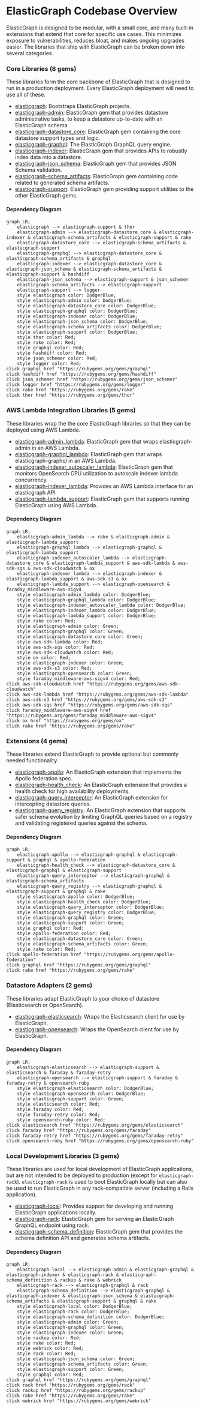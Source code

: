 # ElasticGraph Codebase Overview

ElasticGraph is designed to be modular, with a small core, and many built-in extensions that extend that core
for specific use cases. This minimizes exposure to vulnerabilities, reduces bloat, and makes ongoing upgrades
easier. The libraries that ship with ElasticGraph can be broken down into several categories.

### Core Libraries (8 gems)

These libraries form the core backbone of ElasticGraph that is designed to run in a production deployment. Every ElasticGraph deployment will need to use all of these.

* [elasticgraph](elasticgraph/README.md): Bootstraps ElasticGraph projects.
* [elasticgraph-admin](elasticgraph-admin/README.md): ElasticGraph gem that provides datastore administrative tasks, to keep a datastore up-to-date with an ElasticGraph schema.
* [elasticgraph-datastore_core](elasticgraph-datastore_core/README.md): ElasticGraph gem containing the core datastore support types and logic.
* [elasticgraph-graphql](elasticgraph-graphql/README.md): The ElasticGraph GraphQL query engine.
* [elasticgraph-indexer](elasticgraph-indexer/README.md): ElasticGraph gem that provides APIs to robustly index data into a datastore.
* [elasticgraph-json_schema](elasticgraph-json_schema/README.md): ElasticGraph gem that provides JSON Schema validation.
* [elasticgraph-schema_artifacts](elasticgraph-schema_artifacts/README.md): ElasticGraph gem containing code related to generated schema artifacts.
* [elasticgraph-support](elasticgraph-support/README.md): ElasticGraph gem providing support utilities to the other ElasticGraph gems.

#### Dependency Diagram

```mermaid
graph LR;
    elasticgraph --> elasticgraph-support & thor
    elasticgraph-admin --> elasticgraph-datastore_core & elasticgraph-indexer & elasticgraph-schema_artifacts & elasticgraph-support & rake
    elasticgraph-datastore_core --> elasticgraph-schema_artifacts & elasticgraph-support
    elasticgraph-graphql --> elasticgraph-datastore_core & elasticgraph-schema_artifacts & graphql
    elasticgraph-indexer --> elasticgraph-datastore_core & elasticgraph-json_schema & elasticgraph-schema_artifacts & elasticgraph-support & hashdiff
    elasticgraph-json_schema --> elasticgraph-support & json_schemer
    elasticgraph-schema_artifacts --> elasticgraph-support
    elasticgraph-support --> logger
    style elasticgraph color: DodgerBlue;
    style elasticgraph-admin color: DodgerBlue;
    style elasticgraph-datastore_core color: DodgerBlue;
    style elasticgraph-graphql color: DodgerBlue;
    style elasticgraph-indexer color: DodgerBlue;
    style elasticgraph-json_schema color: DodgerBlue;
    style elasticgraph-schema_artifacts color: DodgerBlue;
    style elasticgraph-support color: DodgerBlue;
    style thor color: Red;
    style rake color: Red;
    style graphql color: Red;
    style hashdiff color: Red;
    style json_schemer color: Red;
    style logger color: Red;
click graphql href "https://rubygems.org/gems/graphql"
click hashdiff href "https://rubygems.org/gems/hashdiff"
click json_schemer href "https://rubygems.org/gems/json_schemer"
click logger href "https://rubygems.org/gems/logger"
click rake href "https://rubygems.org/gems/rake"
click thor href "https://rubygems.org/gems/thor"
```

### AWS Lambda Integration Libraries (5 gems)

These libraries wrap the the core ElasticGraph libraries so that they can be deployed using AWS Lambda.

* [elasticgraph-admin_lambda](elasticgraph-admin_lambda/README.md): ElasticGraph gem that wraps elasticgraph-admin in an AWS Lambda.
* [elasticgraph-graphql_lambda](elasticgraph-graphql_lambda/README.md): ElasticGraph gem that wraps elasticgraph-graphql in an AWS Lambda.
* [elasticgraph-indexer_autoscaler_lambda](elasticgraph-indexer_autoscaler_lambda/README.md): ElasticGraph gem that monitors OpenSearch CPU utilization to autoscale indexer lambda concurrency.
* [elasticgraph-indexer_lambda](elasticgraph-indexer_lambda/README.md): Provides an AWS Lambda interface for an elasticgraph API
* [elasticgraph-lambda_support](elasticgraph-lambda_support/README.md): ElasticGraph gem that supports running ElasticGraph using AWS Lambda.

#### Dependency Diagram

```mermaid
graph LR;
    elasticgraph-admin_lambda --> rake & elasticgraph-admin & elasticgraph-lambda_support
    elasticgraph-graphql_lambda --> elasticgraph-graphql & elasticgraph-lambda_support
    elasticgraph-indexer_autoscaler_lambda --> elasticgraph-datastore_core & elasticgraph-lambda_support & aws-sdk-lambda & aws-sdk-sqs & aws-sdk-cloudwatch & ox
    elasticgraph-indexer_lambda --> elasticgraph-indexer & elasticgraph-lambda_support & aws-sdk-s3 & ox
    elasticgraph-lambda_support --> elasticgraph-opensearch & faraday_middleware-aws-sigv4
    style elasticgraph-admin_lambda color: DodgerBlue;
    style elasticgraph-graphql_lambda color: DodgerBlue;
    style elasticgraph-indexer_autoscaler_lambda color: DodgerBlue;
    style elasticgraph-indexer_lambda color: DodgerBlue;
    style elasticgraph-lambda_support color: DodgerBlue;
    style rake color: Red;
    style elasticgraph-admin color: Green;
    style elasticgraph-graphql color: Green;
    style elasticgraph-datastore_core color: Green;
    style aws-sdk-lambda color: Red;
    style aws-sdk-sqs color: Red;
    style aws-sdk-cloudwatch color: Red;
    style ox color: Red;
    style elasticgraph-indexer color: Green;
    style aws-sdk-s3 color: Red;
    style elasticgraph-opensearch color: Green;
    style faraday_middleware-aws-sigv4 color: Red;
click aws-sdk-cloudwatch href "https://rubygems.org/gems/aws-sdk-cloudwatch"
click aws-sdk-lambda href "https://rubygems.org/gems/aws-sdk-lambda"
click aws-sdk-s3 href "https://rubygems.org/gems/aws-sdk-s3"
click aws-sdk-sqs href "https://rubygems.org/gems/aws-sdk-sqs"
click faraday_middleware-aws-sigv4 href "https://rubygems.org/gems/faraday_middleware-aws-sigv4"
click ox href "https://rubygems.org/gems/ox"
click rake href "https://rubygems.org/gems/rake"
```

### Extensions (4 gems)

These libraries extend ElasticGraph to provide optional but commonly needed functionality.

* [elasticgraph-apollo](elasticgraph-apollo/README.md): An ElasticGraph extension that implements the Apollo federation spec.
* [elasticgraph-health_check](elasticgraph-health_check/README.md): An ElasticGraph extension that provides a health check for high availability deployments.
* [elasticgraph-query_interceptor](elasticgraph-query_interceptor/README.md): An ElasticGraph extension for intercepting datastore queries.
* [elasticgraph-query_registry](elasticgraph-query_registry/README.md): An ElasticGraph extension that supports safer schema evolution by limiting GraphQL queries based on a registry and validating registered queries against the schema.

#### Dependency Diagram

```mermaid
graph LR;
    elasticgraph-apollo --> elasticgraph-graphql & elasticgraph-support & graphql & apollo-federation
    elasticgraph-health_check --> elasticgraph-datastore_core & elasticgraph-graphql & elasticgraph-support
    elasticgraph-query_interceptor --> elasticgraph-graphql & elasticgraph-schema_artifacts
    elasticgraph-query_registry --> elasticgraph-graphql & elasticgraph-support & graphql & rake
    style elasticgraph-apollo color: DodgerBlue;
    style elasticgraph-health_check color: DodgerBlue;
    style elasticgraph-query_interceptor color: DodgerBlue;
    style elasticgraph-query_registry color: DodgerBlue;
    style elasticgraph-graphql color: Green;
    style elasticgraph-support color: Green;
    style graphql color: Red;
    style apollo-federation color: Red;
    style elasticgraph-datastore_core color: Green;
    style elasticgraph-schema_artifacts color: Green;
    style rake color: Red;
click apollo-federation href "https://rubygems.org/gems/apollo-federation"
click graphql href "https://rubygems.org/gems/graphql"
click rake href "https://rubygems.org/gems/rake"
```

### Datastore Adapters (2 gems)

These libraries adapt ElasticGraph to your choice of datastore (Elasticsearch or OpenSearch).

* [elasticgraph-elasticsearch](elasticgraph-elasticsearch/README.md): Wraps the Elasticsearch client for use by ElasticGraph.
* [elasticgraph-opensearch](elasticgraph-opensearch/README.md): Wraps the OpenSearch client for use by ElasticGraph.

#### Dependency Diagram

```mermaid
graph LR;
    elasticgraph-elasticsearch --> elasticgraph-support & elasticsearch & faraday & faraday-retry
    elasticgraph-opensearch --> elasticgraph-support & faraday & faraday-retry & opensearch-ruby
    style elasticgraph-elasticsearch color: DodgerBlue;
    style elasticgraph-opensearch color: DodgerBlue;
    style elasticgraph-support color: Green;
    style elasticsearch color: Red;
    style faraday color: Red;
    style faraday-retry color: Red;
    style opensearch-ruby color: Red;
click elasticsearch href "https://rubygems.org/gems/elasticsearch"
click faraday href "https://rubygems.org/gems/faraday"
click faraday-retry href "https://rubygems.org/gems/faraday-retry"
click opensearch-ruby href "https://rubygems.org/gems/opensearch-ruby"
```

### Local Development Libraries (3 gems)

These libraries are used for local development of ElasticGraph applications, but are not intended to be deployed to production (except for `elasticgraph-rack`).
`elasticgraph-rack` is used to boot ElasticGraph locally but can also be used to run ElasticGraph in any rack-compatible server (including a Rails application).

* [elasticgraph-local](elasticgraph-local/README.md): Provides support for developing and running ElasticGraph applications locally.
* [elasticgraph-rack](elasticgraph-rack/README.md): ElasticGraph gem for serving an ElasticGraph GraphQL endpoint using rack.
* [elasticgraph-schema_definition](elasticgraph-schema_definition/README.md): ElasticGraph gem that provides the schema definition API and generates schema artifacts.

#### Dependency Diagram

```mermaid
graph LR;
    elasticgraph-local --> elasticgraph-admin & elasticgraph-graphql & elasticgraph-indexer & elasticgraph-rack & elasticgraph-schema_definition & rackup & rake & webrick
    elasticgraph-rack --> elasticgraph-graphql & rack
    elasticgraph-schema_definition --> elasticgraph-graphql & elasticgraph-indexer & elasticgraph-json_schema & elasticgraph-schema_artifacts & elasticgraph-support & graphql & rake
    style elasticgraph-local color: DodgerBlue;
    style elasticgraph-rack color: DodgerBlue;
    style elasticgraph-schema_definition color: DodgerBlue;
    style elasticgraph-admin color: Green;
    style elasticgraph-graphql color: Green;
    style elasticgraph-indexer color: Green;
    style rackup color: Red;
    style rake color: Red;
    style webrick color: Red;
    style rack color: Red;
    style elasticgraph-json_schema color: Green;
    style elasticgraph-schema_artifacts color: Green;
    style elasticgraph-support color: Green;
    style graphql color: Red;
click graphql href "https://rubygems.org/gems/graphql"
click rack href "https://rubygems.org/gems/rack"
click rackup href "https://rubygems.org/gems/rackup"
click rake href "https://rubygems.org/gems/rake"
click webrick href "https://rubygems.org/gems/webrick"
```

